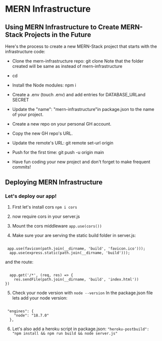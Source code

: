 # MERN Infrastructure

## Using MERN Infrastructure to Create MERN-Stack Projects in the Future

Here's the process to create a new MERN-Stack project that starts with the infrastructure code:

 - Clone the mern-infrastructure repo: git clone <url of mern-infrastructure> <name-of-project>
    Note that the folder created will be same as <name-of-project>instead of mern-infrastructure

 - cd <name-of-project>
 - Install the Node modules: npm i
 - Create a .env (touch .env) and add entries for DATABASE_URLand SECRET
 - Update the "name": "mern-infrastructure"in package.json to the name of your project.
 - Create a new repo on your personal GH account.
 - Copy the new GH repo's URL.
 - Update the remote's URL: git remote set-url origin <paste the copied GH url>
 - Push for the first time: git push -u origin main
 - Have fun coding your new project and don't forget to make frequent commits!

## Deploying MERN Infrastructure


### Let's deploy our app!

 1. First let's install cors `npm i cors`

 2. now require cors in your server.js

 3. Mount the cors middleware `app.use(cors())`

 4. Make sure your are serving the static build folder in server.js:

 <code>
 app.use(favicon(path.join(__dirname, 'build', 'favicon.ico')));
  app.use(express.static(path.join(__dirname, 'build')));
</code>
  
  and the route:

<code>
  app.get('/*', (req, res) => {
    res.sendFile(path.join(__dirname, 'build', 'index.html'))
})</code>

 5. Check your node version with `node --version`
 In the package.json file lets add your node version:

<code>
 "engines": {
    "node": "18.7.0"
  },
</code>

 6. Let's also add a heroku script in package.json:
 `"heroku-postbuild": "npm install && npm run build && node server.js"`